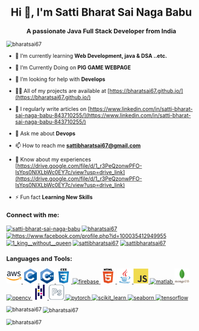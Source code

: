 <h1 align="center">Hi 👋, I'm Satti Bharat Sai Naga Babu</h1>
<h3 align="center">A passionate Java Full Stack Developer from India</h3>

<p align="left"> <img src="https://komarev.com/ghpvc/?username=bharatsai67&label=Profile%20views&color=0e75b6&style=flat" alt="bharatsai67" /> </p>

- 🌱 I’m currently learning **Web Development, java & DSA ..etc.**

- 👯 I’m Currently Doing on **PIG GAME WEBPAGE**

- 🤝 I’m looking for help with **Develops**

- 👨‍💻 All of my projects are available at [https://bharatsai67.github.io/](https://bharatsai67.github.io/)

- 📝 I regularly write articles on [https://www.linkedin.com/in/satti-bharat-sai-naga-babu-843710255/](https://www.linkedin.com/in/satti-bharat-sai-naga-babu-843710255/)

- 💬 Ask me about **Devops**

- 📫 How to reach me **sattibharatsai67@gmail.com**

- 📄 Know about my experiences [https://drive.google.com/file/d/1_r3PeQzonwPFO-IsYps0NIXLbWc0EY7c/view?usp=drive_link](https://drive.google.com/file/d/1_r3PeQzonwPFO-IsYps0NIXLbWc0EY7c/view?usp=drive_link)

- ⚡ Fun fact **Learning New Skills**

<h3 align="left">Connect with me:</h3>
<p align="left">
<a href="https://linkedin.com/in/satti-bharat-sai-naga-babu" target="blank"><img align="center" src="https://raw.githubusercontent.com/rahuldkjain/github-profile-readme-generator/master/src/images/icons/Social/linked-in-alt.svg" alt="satti-bharat-sai-naga-babu" height="30" width="40" /></a>
<a href="https://kaggle.com/bharatsai67" target="blank"><img align="center" src="https://raw.githubusercontent.com/rahuldkjain/github-profile-readme-generator/master/src/images/icons/Social/kaggle.svg" alt="bharatsai67" height="30" width="40" /></a>
<a href="https://fb.com/https://www.facebook.com/profile.php?id=100035412949955" target="blank"><img align="center" src="https://raw.githubusercontent.com/rahuldkjain/github-profile-readme-generator/master/src/images/icons/Social/facebook.svg" alt="https://www.facebook.com/profile.php?id=100035412949955" height="30" width="40" /></a>
<a href="https://instagram.com/1_king__without__queen" target="blank"><img align="center" src="https://raw.githubusercontent.com/rahuldkjain/github-profile-readme-generator/master/src/images/icons/Social/instagram.svg" alt="1_king__without__queen" height="30" width="40" /></a>
<a href="https://www.hackerrank.com/sattibharatsai67" target="blank"><img align="center" src="https://raw.githubusercontent.com/rahuldkjain/github-profile-readme-generator/master/src/images/icons/Social/hackerrank.svg" alt="sattibharatsai67" height="30" width="40" /></a>
<a href="https://www.leetcode.com/sattibharatsai67" target="blank"><img align="center" src="https://raw.githubusercontent.com/rahuldkjain/github-profile-readme-generator/master/src/images/icons/Social/leet-code.svg" alt="sattibharatsai67" height="30" width="40" /></a>
</p>

<h3 align="left">Languages and Tools:</h3>
<p align="left"> <a href="https://aws.amazon.com" target="_blank" rel="noreferrer"> <img src="https://raw.githubusercontent.com/devicons/devicon/master/icons/amazonwebservices/amazonwebservices-original-wordmark.svg" alt="aws" width="40" height="40"/> </a> <a href="https://www.cprogramming.com/" target="_blank" rel="noreferrer"> <img src="https://raw.githubusercontent.com/devicons/devicon/master/icons/c/c-original.svg" alt="c" width="40" height="40"/> </a> <a href="https://www.w3schools.com/cpp/" target="_blank" rel="noreferrer"> <img src="https://raw.githubusercontent.com/devicons/devicon/master/icons/cplusplus/cplusplus-original.svg" alt="cplusplus" width="40" height="40"/> </a> <a href="https://www.w3schools.com/css/" target="_blank" rel="noreferrer"> <img src="https://raw.githubusercontent.com/devicons/devicon/master/icons/css3/css3-original-wordmark.svg" alt="css3" width="40" height="40"/> </a> <a href="https://firebase.google.com/" target="_blank" rel="noreferrer"> <img src="https://www.vectorlogo.zone/logos/firebase/firebase-icon.svg" alt="firebase" width="40" height="40"/> </a> <a href="https://www.w3.org/html/" target="_blank" rel="noreferrer"> <img src="https://raw.githubusercontent.com/devicons/devicon/master/icons/html5/html5-original-wordmark.svg" alt="html5" width="40" height="40"/> </a> <a href="https://www.java.com" target="_blank" rel="noreferrer"> <img src="https://raw.githubusercontent.com/devicons/devicon/master/icons/java/java-original.svg" alt="java" width="40" height="40"/> </a> <a href="https://developer.mozilla.org/en-US/docs/Web/JavaScript" target="_blank" rel="noreferrer"> <img src="https://raw.githubusercontent.com/devicons/devicon/master/icons/javascript/javascript-original.svg" alt="javascript" width="40" height="40"/> </a> <a href="https://www.mathworks.com/" target="_blank" rel="noreferrer"> <img src="https://upload.wikimedia.org/wikipedia/commons/2/21/Matlab_Logo.png" alt="matlab" width="40" height="40"/> </a> <a href="https://www.mongodb.com/" target="_blank" rel="noreferrer"> <img src="https://raw.githubusercontent.com/devicons/devicon/master/icons/mongodb/mongodb-original-wordmark.svg" alt="mongodb" width="40" height="40"/> </a> <a href="https://opencv.org/" target="_blank" rel="noreferrer"> <img src="https://www.vectorlogo.zone/logos/opencv/opencv-icon.svg" alt="opencv" width="40" height="40"/> </a> <a href="https://pandas.pydata.org/" target="_blank" rel="noreferrer"> <img src="https://raw.githubusercontent.com/devicons/devicon/2ae2a900d2f041da66e950e4d48052658d850630/icons/pandas/pandas-original.svg" alt="pandas" width="40" height="40"/> </a> <a href="https://www.photoshop.com/en" target="_blank" rel="noreferrer"> <img src="https://raw.githubusercontent.com/devicons/devicon/master/icons/photoshop/photoshop-line.svg" alt="photoshop" width="40" height="40"/> </a> <a href="https://pytorch.org/" target="_blank" rel="noreferrer"> <img src="https://www.vectorlogo.zone/logos/pytorch/pytorch-icon.svg" alt="pytorch" width="40" height="40"/> </a> <a href="https://scikit-learn.org/" target="_blank" rel="noreferrer"> <img src="https://upload.wikimedia.org/wikipedia/commons/0/05/Scikit_learn_logo_small.svg" alt="scikit_learn" width="40" height="40"/> </a> <a href="https://seaborn.pydata.org/" target="_blank" rel="noreferrer"> <img src="https://seaborn.pydata.org/_images/logo-mark-lightbg.svg" alt="seaborn" width="40" height="40"/> </a> <a href="https://www.tensorflow.org" target="_blank" rel="noreferrer"> <img src="https://www.vectorlogo.zone/logos/tensorflow/tensorflow-icon.svg" alt="tensorflow" width="40" height="40"/> </a> </p>

<p><img align="left" src="https://github-readme-stats.vercel.app/api/top-langs?username=bharatsai67&show_icons=true&locale=en&layout=compact" alt="bharatsai67" /></p>

<p>&nbsp;<img align="center" src="https://github-readme-stats.vercel.app/api?username=bharatsai67&show_icons=true&locale=en" alt="bharatsai67" /></p>

<p><img align="center" src="https://github-readme-streak-stats.herokuapp.com/?user=bharatsai67&" alt="bharatsai67" /></p>
